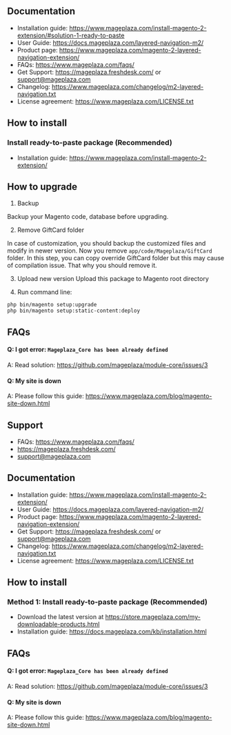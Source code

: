 ## Documentation

- Installation guide: https://www.mageplaza.com/install-magento-2-extension/#solution-1-ready-to-paste
- User Guide: https://docs.mageplaza.com/layered-navigation-m2/
- Product page: https://www.mageplaza.com/magento-2-layered-navigation-extension/
- FAQs: https://www.mageplaza.com/faqs/
- Get Support: https://mageplaza.freshdesk.com/ or support@mageplaza.com
- Changelog: https://www.mageplaza.com/changelog/m2-layered-navigation.txt
- License agreement: https://www.mageplaza.com/LICENSE.txt

## How to install

### Install ready-to-paste package (Recommended)

- Installation guide: https://www.mageplaza.com/install-magento-2-extension/

## How to upgrade

1. Backup

Backup your Magento code, database before upgrading.

2. Remove GiftCard folder 

In case of customization, you should backup the customized files and modify in newer version. 
Now you remove `app/code/Mageplaza/GiftCard` folder. In this step, you can copy override GiftCard folder but this may cause of compilation issue. That why you should remove it.

3. Upload new version
Upload this package to Magento root directory

4. Run command line:

```
php bin/magento setup:upgrade
php bin/magento setup:static-content:deploy
```


## FAQs


#### Q: I got error: `Mageplaza_Core has been already defined`
A: Read solution: https://github.com/mageplaza/module-core/issues/3


#### Q: My site is down
A: Please follow this guide: https://www.mageplaza.com/blog/magento-site-down.html


## Support

- FAQs: https://www.mageplaza.com/faqs/
- https://mageplaza.freshdesk.com/
- support@mageplaza.com


## Documentation

- Installation guide: https://www.mageplaza.com/install-magento-2-extension/
- User Guide: https://docs.mageplaza.com/layered-navigation-m2/
- Product page: https://www.mageplaza.com/magento-2-layered-navigation-extension/
- Get Support: https://mageplaza.freshdesk.com/ or support@mageplaza.com
- Changelog: https://www.mageplaza.com/changelog/m2-layered-navigation.txt
- License agreement: https://www.mageplaza.com/LICENSE.txt



## How to install

### Method 1: Install ready-to-paste package (Recommended)

- Download the latest version at https://store.mageplaza.com/my-downloadable-products.html
- Installation guide: https://docs.mageplaza.com/kb/installation.html



## FAQs


#### Q: I got error: `Mageplaza_Core has been already defined`
A: Read solution: https://github.com/mageplaza/module-core/issues/3


#### Q: My site is down
A: Please follow this guide: https://www.mageplaza.com/blog/magento-site-down.html
